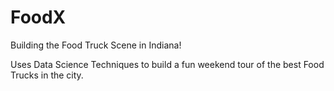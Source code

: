 # FoodX
Building the Food Truck Scene in Indiana!

Uses Data Science Techniques to build a fun weekend tour of the best Food Trucks in the city. 
